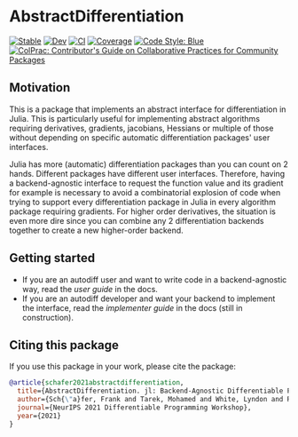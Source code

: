 # AbstractDifferentiation

[![Stable](https://img.shields.io/badge/docs-stable-blue.svg)](https://JuliaDiff.github.io/AbstractDifferentiation.jl/stable)
[![Dev](https://img.shields.io/badge/docs-dev-blue.svg)](https://JuliaDiff.github.io/AbstractDifferentiation.jl/dev)
[![CI](https://github.com/JuliaDiff/AbstractDifferentiation.jl/actions/workflows/CI.yml/badge.svg?branch=master)](https://github.com/JuliaDiff/AbstractDifferentiation.jl/actions/workflows/CI.yml?query=branch%3Amaster)
[![Coverage](https://codecov.io/gh/JuliaDiff/AbstractDifferentiation.jl/branch/master/graph/badge.svg)](https://codecov.io/gh/JuliaDiff/AbstractDifferentiation.jl)
[![Code Style: Blue](https://img.shields.io/badge/code%20style-blue-4495d1.svg)](https://github.com/invenia/BlueStyle)
[![ColPrac: Contributor's Guide on Collaborative Practices for Community Packages](https://img.shields.io/badge/ColPrac-Contributor%27s%20Guide-blueviolet)](https://github.com/SciML/ColPrac)

## Motivation

This is a package that implements an abstract interface for differentiation in Julia. This is particularly useful for implementing abstract algorithms requiring derivatives, gradients, jacobians, Hessians or multiple of those without depending on specific automatic differentiation packages' user interfaces.

Julia has more (automatic) differentiation packages than you can count on 2 hands. Different packages have different user interfaces. Therefore, having a backend-agnostic interface to request the function value and its gradient for example is necessary to avoid a combinatorial explosion of code when trying to support every differentiation package in Julia in every algorithm package requiring gradients. For higher order derivatives, the situation is even more dire since you can combine any 2 differentiation backends together to create a new higher-order backend.

## Getting started

  - If you are an autodiff user and want to write code in a backend-agnostic way, read the _user guide_ in the docs.
  - If you are an autodiff developer and want your backend to implement the interface, read the _implementer guide_ in the docs (still in construction).

## Citing this package

If you use this package in your work, please cite the package:

```bib
@article{schafer2021abstractdifferentiation,
  title={AbstractDifferentiation. jl: Backend-Agnostic Differentiable Programming in Julia},
  author={Sch{\"a}fer, Frank and Tarek, Mohamed and White, Lyndon and Rackauckas, Chris},
  journal={NeurIPS 2021 Differentiable Programming Workshop},
  year={2021}
}
```

